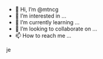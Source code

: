 - 👋 Hi, I’m @mtncg
- 👀 I’m interested in ...
- 🌱 I’m currently learning ...
- 💞️ I’m looking to collaborate on ...
- 📫 How to reach me ...

<!---
mtncg/mtncg is a ✨ special ✨ repository because its `README.md` (this file) appears on your GitHub profile.
You can click the Preview link to take a look at your changes.
--->
je 
